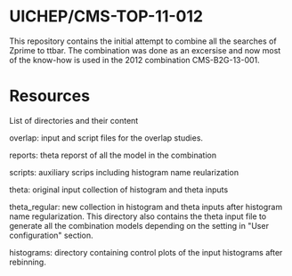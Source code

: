 UICHEP/CMS-TOP-11-012 
=====================

This repository contains the initial attempt to combine all the searches of Zprime to ttbar. The combination was done as an excersise and now most of the know-how is used in the 2012 combination CMS-B2G-13-001.

Resources
=========

List of directories and their content

overlap: input and script files for the overlap studies.

reports: theta reporst of all the model in the combination

scripts: auxiliary scrips including histogram name reularization

theta: original input collection of histogram and theta inputs

theta_regular: new collection in histogram and theta inputs 
after histogram name regularization. This directory also 
contains the theta input file to generate all the combination
models depending on the setting in "User configuration" section.

histograms: directory containing control plots of the input 
histograms after rebinning.

